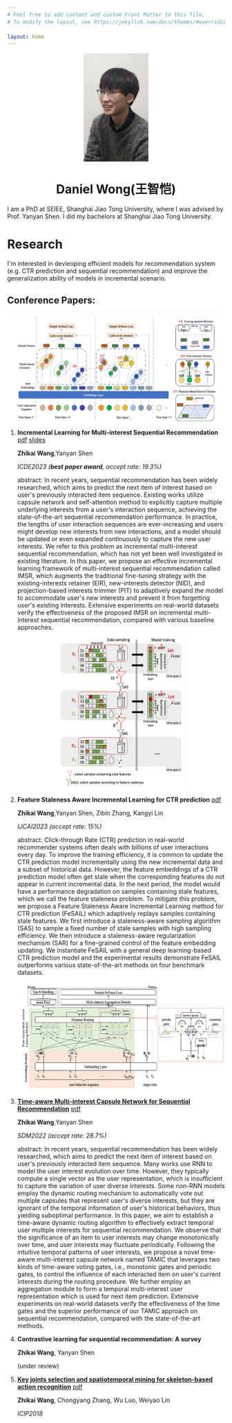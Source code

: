 ```yaml
---
# Feel free to add content and custom Front Matter to this file.
# To modify the layout, see https://jekyllrb.com/docs/themes/#overriding-theme-defaults

layout: home
---
```


<div align=center><img width = '150' height ='250' src ="images/portrait.jpeg"/></div>

# <center>Daniel Wong(王智恺)</center>



I am a PhD at SEIEE, Shanghai Jiao Tong University, where I was advised by Prof. Yanyan Shen. I did my bachelors at Shanghai Jiao Tong University.



# Research

I'm interested in devleoping efficient models for recommendation system (e.g. CTR prediction and sequential recommendation) and improve the generalization ability of models in incremental scenario.

## Conference Papers:

<div align=center><img width = '650' height ='250' src ="images/icde2.png"/></div>

1. **Incremental Learning for Multi-interest Sequential Recommendation**  [pdf]({{site.url}}/files/icde.pdf) [slides]({{site.url}}/files/icde_slides.pdf) 

   **Zhikai Wang**,Yanyan Shen

   *ICDE2023 (**best paper award**, accept rate: 19.3%)*

   abstract: In recent years, sequential recommendation has been widely researched, which aims to predict the next item of interest based on user's previously interacted item sequence. Existing works utilize capsule network and self-attention method to explicitly capture multiple underlying interests from a user's interaction sequence, achieving the state-of-the-art sequential recommendation performance. In practice, the lengths of user interaction sequences are ever-increasing and users might develop new interests from new interactions, and a model should be updated or even expanded continuously to capture the new user interests. We refer to this problem as incremental multi-interest sequential recommendation, which has not yet been well investigated in existing literature. In this paper, we propose an effective incremental learning framework of multi-interest sequential recommendation called IMSR, which augments the traditional fine-tuning strategy with the existing-interests retainer (EIR), new-interests detector (NID), and projection-based interests trimmer (PIT) to adaptively expand the model to accommodate user's new interests and prevent it from forgetting user's existing interests. Extensive experiments on real-world datasets verify the effectiveness of the proposed IMSR on incremental multi-interest sequential recommendation, compared with various baseline approaches.

   

   <div align=center><img width = '300' height ='350' src ="images/ijcai.png"/></div>

2. **Feature Staleness Aware Incremental Learning for CTR prediction**  [pdf]({{site.url}}/files/fesail.pdf)

   **Zhikai Wang**,Yanyan Shen, Zibin Zhang, Kangyi Lin

   *IJCAI2023 (accept rate: 15%)*

   abstract: Click-through Rate (CTR) prediction in real-world recommender systems often deals with billions of user interactions every day. To improve the training efficiency, it is common to update the CTR prediction model incrementally using the new incremental data and a subset of historical data. However, the feature embeddings of a CTR prediction model often get stale when the corresponding features do not appear in current incremental data. In the next period, the model would have a performance degradation on samples containing stale features, which we call the feature staleness problem. To mitigate this problem, we propose a Feature Staleness Aware Incremental Learning method for CTR prediction (FeSAIL) which adaptively replays samples containing stale features. We first introduce a staleness-aware sampling algorithm (SAS) to sample a fixed number of stale samples with high sampling efficiency. We then introduce a staleness-aware regularization mechanism (SAR) for a fine-grained control of the feature embedding updating. We instantiate FeSAIL with a general deep learning-based CTR prediction model and the experimental results demonstrate FeSAIL outperforms various state-of-the-art methods on four benchmark datasets.

   <div align=center><img width = '650' height ='250' src ="images/sdm.png"/></div>

3. [**Time-aware Multi-interest Capsule Network for Sequential Recommendation**](https://epubs.siam.org/doi/abs/10.1137/1.9781611977172.63)  [pdf]({{site.url}}/files/sdm.pdf)

   **Zhikai Wang**,Yanyan Shen

   *SDM2022 (accept rate: 28.7%)*
   
   abstract: In recent years, sequential recommendation has been widely researched, which aims to predict the next item of interest based on user's previously interacted item sequence. Many works use RNN to model the user interest evolution over time. However, they typically compute a single vector as the user representation, which is insufficient to capture the variation of user diverse interests. Some non-RNN models employ the dynamic routing mechanism to automatically vote out multiple capsules that represent user's diverse interests, but they are ignorant of the temporal information of user's historical behaviors, thus yielding suboptimal performance. 
   In this paper, we aim to establish a time-aware dynamic routing algorithm to effectively extract temporal user multiple interests for sequential recommendation. We observe that the significance of an item to user interests may change monotonically over time, and user interests may fluctuate periodically. Following the intuitive temporal patterns of user interests, we propose a novel time-aware multi-interest capsule network named TAMIC that leverages two kinds of time-aware voting gates, i.e., monotonic gates and periodic gates, to control the influence of each interacted item on user's current interests during the routing procedure. We further employ an aggregation module to form a temporal multi-interest user representation which is used for next item prediction. Extensive experiments on real-world datasets verify the effectiveness of the time gates and the superior performance of our TAMIC approach on sequential recommendation, compared with the state-of-the-art methods.
   
3. **Contrastive learning for sequential recommendation: A survey**

   **Zhikai Wang**, Yanyan Shen

   (under review)
   
   
   
4. [**Key joints selection and spatiotemporal mining for skeleton-based action recognition**](https://ieeexplore.ieee.org/abstract/document/8451483) [pdf]({{site.url}}/files/ICIP.pdf)
   
   **Zhikai Wang**, Chongyang Zhang, Wu Luo, Weiyao Lin
   
   *ICIP2018*
